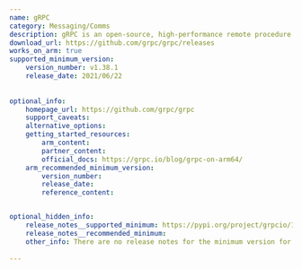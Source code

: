 ```yaml
---
name: gRPC
category: Messaging/Comms
description: gRPC is an open-source, high-performance remote procedure call (RPC) framework that can run anywhere. gRPC enables client and server applications to communicate transparently, and simplifies the building of connected systems.
download_url: https://github.com/grpc/grpc/releases
works_on_arm: true
supported_minimum_version:
    version_number: v1.38.1
    release_date: 2021/06/22
 
 
optional_info:
    homepage_url: https://github.com/grpc/grpc
    support_caveats:
    alternative_options:
    getting_started_resources:
        arm_content:
        partner_content: 
        official_docs: https://grpc.io/blog/grpc-on-arm64/
    arm_recommended_minimum_version:
        version_number: 
        release_date:
        reference_content:


optional_hidden_info:
    release_notes__supported_minimum: https://pypi.org/project/grpcio/1.38.1/#files
    release_notes__recommended_minimum: 
    other_info: There are no release notes for the minimum version for ARM64, but in gRPC official blog it is mentioned that from version 1.38.1 arm support is added. Pre-built wheels for aarch64 Linux are published with each release (starting from v1.38.1). Installed grpc through pip.
 
---
```

